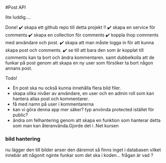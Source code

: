 
#Post API 

 lite luddig....

Done!
 ✔️ skapa ett github repo till detta projekt !! 
 ✔️ skapa en service för comments 
 ✔️ skapa en collection för comments 
 ✔️ koppla ihop comments med användare och post. 
 ✔️ skapa att man måste logga in för att kunna skapa post och comments.
 ✔️ se till att bara den som är kopplat till comments kan ta bort och ändra kommentaren. samt dubbelkolla att de funkar på post genom att skapa en ny user som försöker ta bort någon annans post. 

Todo!

 
- En post ska nu också kunna innehålla flera bild filer. 
- skapa olika nivåer av användare, en user och en admin roll som kan hantera allas post och kommentarer. 
- få med namn på user i kommentarerna 
- kan vi göra denna app mer säker? typ anvönda protected istället för public?
- ändra om felhantering genom att skapa en funktion som hanterar detta som man kan återanvända.Gjorde det i .Net kursen

### bild hantering 
nu lägger den till bilder anser den däremot så finns inget i databasen vilket innebär att någonit nginte funkar som det ska i koden... frågan är vad ? 
